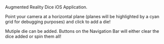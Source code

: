 Augmented Reality Dice iOS Application.

Point your camera at a horizontal plane (planes will be highlighted by a cyan grid for debugging purposes) and click to add a die!

Mutiple die can be added. Buttons on the Navigation Bar will either clear the dice added or spin them all!


